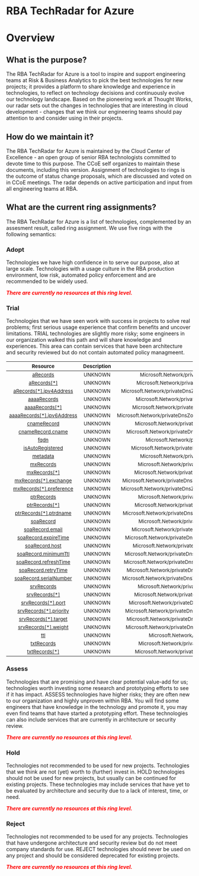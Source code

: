 
RBA TechRadar for Azure
=======================

# Overview

## What is the purpose?


The RBA TechRadar for Azure is a tool to inspire and support engineering teams at Risk & Business Analytics to pick the best technologies for new projects; it provides a platform to share knowledge and experience in technologies, to reflect on technology decisions and continuously evolve our technology landscape.  Based on the pioneering work at Thought Works, our radar sets out the changes in technologies that are interesting in cloud development - changes that we think our engineering teams should pay attention to and consider using in their projects.
## How do we maintain it?


The RBA TechRadar for Azure is maintained by the Cloud Center of Excellence - an open group of senior RBA technologists committed to devote time to this purpose.  The CCoE self organizes to maintain these documents, including this version.  Assignment of technologies to rings is the outcome of status change proposals, which are discussed and voted on in CCoE meetings.  The radar depends on active participation and input from all engineering teams at RBA.
## What are the current ring assignments?


The RBA TechRadar for Azure is a list of technologies, complemented by an assesment result, called ring assignment.  We use five rings with the following semantics:
### Adopt


Technologies we have high confidence in to serve our purpose, also at large scale.  Technologies with a usage culture in the RBA production environment, low risk, automated policy enforcement and are recommended to be widely used.  
  
***<font color="red"> There are currently no resources at this ring level. </font>***
### Trial


Technologies that we have seen work with success in projects to solve real problems;  first serious usage experience that confirm benefits and uncover limitations.  TRIAL technologies are slightly more risky; some engineers in our organization walked this path and will share knowledge and experiences.  This area can contain services that have been architecture and security reviewed but do not contain automated policy managmeent.  

|<sub>Resource</sub>|<sub>Description</sub>|<sub>Path</sub>|<sub>Status</sub>|
| :---: | :---: | :---: | :---: |
|<sub>[aRecords](https://github.com/openrba/python-azure-techradar/tree/master/Microsoft.Network/privateDnsZones/MX/aRecords)</sub>|<sub>UNKNOWN</sub>|<sub>Microsoft.Network/privateDnsZones/MX/aRecords</sub>|<sub>TRIAL</sub>|
|<sub>[aRecords[*]](https://github.com/openrba/python-azure-techradar/tree/master/Microsoft.Network/privateDnsZones/MX/aRecords[*])</sub>|<sub>UNKNOWN</sub>|<sub>Microsoft.Network/privateDnsZones/MX/aRecords[*]</sub>|<sub>TRIAL</sub>|
|<sub>[aRecords[*].ipv4Address](https://github.com/openrba/python-azure-techradar/tree/master/Microsoft.Network/privateDnsZones/MX/aRecords[*].ipv4Address)</sub>|<sub>UNKNOWN</sub>|<sub>Microsoft.Network/privateDnsZones/MX/aRecords[*].ipv4Address</sub>|<sub>TRIAL</sub>|
|<sub>[aaaaRecords](https://github.com/openrba/python-azure-techradar/tree/master/Microsoft.Network/privateDnsZones/MX/aaaaRecords)</sub>|<sub>UNKNOWN</sub>|<sub>Microsoft.Network/privateDnsZones/MX/aaaaRecords</sub>|<sub>TRIAL</sub>|
|<sub>[aaaaRecords[*]](https://github.com/openrba/python-azure-techradar/tree/master/Microsoft.Network/privateDnsZones/MX/aaaaRecords[*])</sub>|<sub>UNKNOWN</sub>|<sub>Microsoft.Network/privateDnsZones/MX/aaaaRecords[*]</sub>|<sub>TRIAL</sub>|
|<sub>[aaaaRecords[*].ipv6Address](https://github.com/openrba/python-azure-techradar/tree/master/Microsoft.Network/privateDnsZones/MX/aaaaRecords[*].ipv6Address)</sub>|<sub>UNKNOWN</sub>|<sub>Microsoft.Network/privateDnsZones/MX/aaaaRecords[*].ipv6Address</sub>|<sub>TRIAL</sub>|
|<sub>[cnameRecord](https://github.com/openrba/python-azure-techradar/tree/master/Microsoft.Network/privateDnsZones/MX/cnameRecord)</sub>|<sub>UNKNOWN</sub>|<sub>Microsoft.Network/privateDnsZones/MX/cnameRecord</sub>|<sub>TRIAL</sub>|
|<sub>[cnameRecord.cname](https://github.com/openrba/python-azure-techradar/tree/master/Microsoft.Network/privateDnsZones/MX/cnameRecord.cname)</sub>|<sub>UNKNOWN</sub>|<sub>Microsoft.Network/privateDnsZones/MX/cnameRecord.cname</sub>|<sub>TRIAL</sub>|
|<sub>[fqdn](https://github.com/openrba/python-azure-techradar/tree/master/Microsoft.Network/privateDnsZones/MX/fqdn)</sub>|<sub>UNKNOWN</sub>|<sub>Microsoft.Network/privateDnsZones/MX/fqdn</sub>|<sub>TRIAL</sub>|
|<sub>[isAutoRegistered](https://github.com/openrba/python-azure-techradar/tree/master/Microsoft.Network/privateDnsZones/MX/isAutoRegistered)</sub>|<sub>UNKNOWN</sub>|<sub>Microsoft.Network/privateDnsZones/MX/isAutoRegistered</sub>|<sub>TRIAL</sub>|
|<sub>[metadata](https://github.com/openrba/python-azure-techradar/tree/master/Microsoft.Network/privateDnsZones/MX/metadata)</sub>|<sub>UNKNOWN</sub>|<sub>Microsoft.Network/privateDnsZones/MX/metadata</sub>|<sub>TRIAL</sub>|
|<sub>[mxRecords](https://github.com/openrba/python-azure-techradar/tree/master/Microsoft.Network/privateDnsZones/MX/mxRecords)</sub>|<sub>UNKNOWN</sub>|<sub>Microsoft.Network/privateDnsZones/MX/mxRecords</sub>|<sub>TRIAL</sub>|
|<sub>[mxRecords[*]](https://github.com/openrba/python-azure-techradar/tree/master/Microsoft.Network/privateDnsZones/MX/mxRecords[*])</sub>|<sub>UNKNOWN</sub>|<sub>Microsoft.Network/privateDnsZones/MX/mxRecords[*]</sub>|<sub>TRIAL</sub>|
|<sub>[mxRecords[*].exchange](https://github.com/openrba/python-azure-techradar/tree/master/Microsoft.Network/privateDnsZones/MX/mxRecords[*].exchange)</sub>|<sub>UNKNOWN</sub>|<sub>Microsoft.Network/privateDnsZones/MX/mxRecords[*].exchange</sub>|<sub>TRIAL</sub>|
|<sub>[mxRecords[*].preference](https://github.com/openrba/python-azure-techradar/tree/master/Microsoft.Network/privateDnsZones/MX/mxRecords[*].preference)</sub>|<sub>UNKNOWN</sub>|<sub>Microsoft.Network/privateDnsZones/MX/mxRecords[*].preference</sub>|<sub>TRIAL</sub>|
|<sub>[ptrRecords](https://github.com/openrba/python-azure-techradar/tree/master/Microsoft.Network/privateDnsZones/MX/ptrRecords)</sub>|<sub>UNKNOWN</sub>|<sub>Microsoft.Network/privateDnsZones/MX/ptrRecords</sub>|<sub>TRIAL</sub>|
|<sub>[ptrRecords[*]](https://github.com/openrba/python-azure-techradar/tree/master/Microsoft.Network/privateDnsZones/MX/ptrRecords[*])</sub>|<sub>UNKNOWN</sub>|<sub>Microsoft.Network/privateDnsZones/MX/ptrRecords[*]</sub>|<sub>TRIAL</sub>|
|<sub>[ptrRecords[*].ptrdname](https://github.com/openrba/python-azure-techradar/tree/master/Microsoft.Network/privateDnsZones/MX/ptrRecords[*].ptrdname)</sub>|<sub>UNKNOWN</sub>|<sub>Microsoft.Network/privateDnsZones/MX/ptrRecords[*].ptrdname</sub>|<sub>TRIAL</sub>|
|<sub>[soaRecord](https://github.com/openrba/python-azure-techradar/tree/master/Microsoft.Network/privateDnsZones/MX/soaRecord)</sub>|<sub>UNKNOWN</sub>|<sub>Microsoft.Network/privateDnsZones/MX/soaRecord</sub>|<sub>TRIAL</sub>|
|<sub>[soaRecord.email](https://github.com/openrba/python-azure-techradar/tree/master/Microsoft.Network/privateDnsZones/MX/soaRecord.email)</sub>|<sub>UNKNOWN</sub>|<sub>Microsoft.Network/privateDnsZones/MX/soaRecord.email</sub>|<sub>TRIAL</sub>|
|<sub>[soaRecord.expireTime](https://github.com/openrba/python-azure-techradar/tree/master/Microsoft.Network/privateDnsZones/MX/soaRecord.expireTime)</sub>|<sub>UNKNOWN</sub>|<sub>Microsoft.Network/privateDnsZones/MX/soaRecord.expireTime</sub>|<sub>TRIAL</sub>|
|<sub>[soaRecord.host](https://github.com/openrba/python-azure-techradar/tree/master/Microsoft.Network/privateDnsZones/MX/soaRecord.host)</sub>|<sub>UNKNOWN</sub>|<sub>Microsoft.Network/privateDnsZones/MX/soaRecord.host</sub>|<sub>TRIAL</sub>|
|<sub>[soaRecord.minimumTtl](https://github.com/openrba/python-azure-techradar/tree/master/Microsoft.Network/privateDnsZones/MX/soaRecord.minimumTtl)</sub>|<sub>UNKNOWN</sub>|<sub>Microsoft.Network/privateDnsZones/MX/soaRecord.minimumTtl</sub>|<sub>TRIAL</sub>|
|<sub>[soaRecord.refreshTime](https://github.com/openrba/python-azure-techradar/tree/master/Microsoft.Network/privateDnsZones/MX/soaRecord.refreshTime)</sub>|<sub>UNKNOWN</sub>|<sub>Microsoft.Network/privateDnsZones/MX/soaRecord.refreshTime</sub>|<sub>TRIAL</sub>|
|<sub>[soaRecord.retryTime](https://github.com/openrba/python-azure-techradar/tree/master/Microsoft.Network/privateDnsZones/MX/soaRecord.retryTime)</sub>|<sub>UNKNOWN</sub>|<sub>Microsoft.Network/privateDnsZones/MX/soaRecord.retryTime</sub>|<sub>TRIAL</sub>|
|<sub>[soaRecord.serialNumber](https://github.com/openrba/python-azure-techradar/tree/master/Microsoft.Network/privateDnsZones/MX/soaRecord.serialNumber)</sub>|<sub>UNKNOWN</sub>|<sub>Microsoft.Network/privateDnsZones/MX/soaRecord.serialNumber</sub>|<sub>TRIAL</sub>|
|<sub>[srvRecords](https://github.com/openrba/python-azure-techradar/tree/master/Microsoft.Network/privateDnsZones/MX/srvRecords)</sub>|<sub>UNKNOWN</sub>|<sub>Microsoft.Network/privateDnsZones/MX/srvRecords</sub>|<sub>TRIAL</sub>|
|<sub>[srvRecords[*]](https://github.com/openrba/python-azure-techradar/tree/master/Microsoft.Network/privateDnsZones/MX/srvRecords[*])</sub>|<sub>UNKNOWN</sub>|<sub>Microsoft.Network/privateDnsZones/MX/srvRecords[*]</sub>|<sub>TRIAL</sub>|
|<sub>[srvRecords[*].port](https://github.com/openrba/python-azure-techradar/tree/master/Microsoft.Network/privateDnsZones/MX/srvRecords[*].port)</sub>|<sub>UNKNOWN</sub>|<sub>Microsoft.Network/privateDnsZones/MX/srvRecords[*].port</sub>|<sub>TRIAL</sub>|
|<sub>[srvRecords[*].priority](https://github.com/openrba/python-azure-techradar/tree/master/Microsoft.Network/privateDnsZones/MX/srvRecords[*].priority)</sub>|<sub>UNKNOWN</sub>|<sub>Microsoft.Network/privateDnsZones/MX/srvRecords[*].priority</sub>|<sub>TRIAL</sub>|
|<sub>[srvRecords[*].target](https://github.com/openrba/python-azure-techradar/tree/master/Microsoft.Network/privateDnsZones/MX/srvRecords[*].target)</sub>|<sub>UNKNOWN</sub>|<sub>Microsoft.Network/privateDnsZones/MX/srvRecords[*].target</sub>|<sub>TRIAL</sub>|
|<sub>[srvRecords[*].weight](https://github.com/openrba/python-azure-techradar/tree/master/Microsoft.Network/privateDnsZones/MX/srvRecords[*].weight)</sub>|<sub>UNKNOWN</sub>|<sub>Microsoft.Network/privateDnsZones/MX/srvRecords[*].weight</sub>|<sub>TRIAL</sub>|
|<sub>[ttl](https://github.com/openrba/python-azure-techradar/tree/master/Microsoft.Network/privateDnsZones/MX/ttl)</sub>|<sub>UNKNOWN</sub>|<sub>Microsoft.Network/privateDnsZones/MX/ttl</sub>|<sub>TRIAL</sub>|
|<sub>[txtRecords](https://github.com/openrba/python-azure-techradar/tree/master/Microsoft.Network/privateDnsZones/MX/txtRecords)</sub>|<sub>UNKNOWN</sub>|<sub>Microsoft.Network/privateDnsZones/MX/txtRecords</sub>|<sub>TRIAL</sub>|
|<sub>[txtRecords[*]](https://github.com/openrba/python-azure-techradar/tree/master/Microsoft.Network/privateDnsZones/MX/txtRecords[*])</sub>|<sub>UNKNOWN</sub>|<sub>Microsoft.Network/privateDnsZones/MX/txtRecords[*]</sub>|<sub>TRIAL</sub>|

### Assess


Technologies that are promising and have clear potential value-add for us; technologies worth investing some research and prototyping efforts to see if it has impact.  ASSESS technologies have higher risks;  they are often new to our organization and highly unproven within RBA.  You will find some engineers that have knowledge in the technology and promote it, you may even find teams that have started a prototyping effort.  These technologies can also include services that are currently in architecture or security review.  
  
***<font color="red"> There are currently no resources at this ring level. </font>***
### Hold


Technologies not recommended to be used for new projects. Technologies that we think are not (yet) worth to (further) invest in.  HOLD technologies should not be used for new projects, but usually can be continued for existing projects.  These technologies may include services that have yet to be evaluated by architecture and security due to a lack of interest, time, or need.  
  
***<font color="red"> There are currently no resources at this ring level. </font>***
### Reject


Technologies not recommended to be used for any projects. Technologies that have undergone architecture and security review but do not meet company standards for use.  REJECT technologies should never be used on any project and should be considered deprecated for existing projects.  
  
***<font color="red"> There are currently no resources at this ring level. </font>***